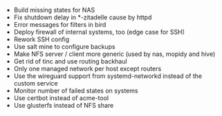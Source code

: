 - Build missing states for NAS
- Fix shutdown delay in \*-zitadelle cause by httpd
- Error messages for filters in bird
- Deploy firewall of internal systems, too (edge case for SSH)
- Rework SSH config
- Use salt mine to configure backups
- Make NFS server / client more generic (used by nas, mopidy and hive)
- Get rid of tinc and use routing backhaul
- Only one managed network per host except routers
- Use the wireguard support from systemd-networkd instead of the custom service
- Monitor number of failed states on systems
- Use certbot instead of acme-tool
- Use glusterfs instead of NFS share
